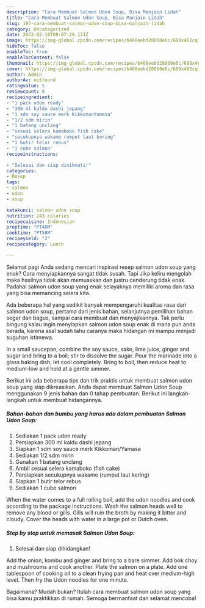 ```yaml
---
description: "Cara Membuat Salmon Udon Soup, Bisa Manjain Lidah"
title: "Cara Membuat Salmon Udon Soup, Bisa Manjain Lidah"
slug: 197-cara-membuat-salmon-udon-soup-bisa-manjain-lidah
category: Uncategorized
date: 2023-02-10T09:07:29.171Z
image: https://img-global.cpcdn.com/recipes/b408eebd28860e6c/680x482cq70/salmon-udon-soup-foto-resep-utama.jpg
hideToc: false
enableToc: true
enableTocContent: false
thumbnail: https://img-global.cpcdn.com/recipes/b408eebd28860e6c/680x482cq70/salmon-udon-soup-foto-resep-utama.jpg
cover: https://img-global.cpcdn.com/recipes/b408eebd28860e6c/680x482cq70/salmon-udon-soup-foto-resep-utama.jpg
author: Admin
authorAv: notfound
ratingvalue: 5
reviewcount: 8
recipeingredient:
- "1 pack udon ready"
- "300 ml kaldu dashi jepang"
- "1 sdm soy sauce merk KikkomanYamasa"
- "1/2 sdm mirin"
- "1 batang unclang"
- "sesuai selera kamaboko fish cake"
- "secukupnya wakame rumput laut kering"
- "1 butir telor rebus"
- "1 cube salmon"
recipeinstructions:

- "Selesai dan siap dinikmati!"
categories:
- Resep
tags:
- salmon
- udon
- soup

katakunci: salmon udon soup 
nutrition: 243 calories
recipecuisine: Indonesian
preptime: "PT40M"
cooktime: "PT58M"
recipeyield: "2"
recipecategory: Lunch

---
```



Selamat pagi Anda sedang mencari inspirasi resep salmon udon soup yang enak? Cara menyiapkannya sangat tidak susah. Tapi Jika keliru mengolah maka hasilnya tidak akan memuaskan dan justru cenderung tidak enak. Padahal salmon udon soup yang enak selayaknya memiliki aroma dan rasa yang bisa memancing selera kita.


Ada beberapa hal yang sedikit banyak mempengaruhi kualitas rasa dari salmon udon soup, pertama dari jenis bahan, selanjutnya pemilihan bahan segar dan bagus, sampai cara membuat dan menyajikannya. Tak perlu bingung kalau ingin menyiapkan salmon udon soup enak di mana pun anda berada, karena asal sudah tahu caranya maka hidangan ini mampu menjadi suguhan istimewa.

In a small saucepan, combine the soy sauce, sake, lime juice, ginger and sugar and bring to a boil; stir to dissolve the sugar. Pour the marinade into a glass baking dish; let cool completely. Bring to boil, then reduce heat to medium-low and hold at a gentle simmer.


Berikut ini ada beberapa tips dan trik praktis untuk membuat salmon udon soup yang siap dikreasikan. Anda dapat membuat Salmon Udon Soup menggunakan 9 jenis bahan dan 0 tahap pembuatan. Berikut ini langkah-langkah untuk membuat hidangannya.

<!--inarticleads1-->

##### Bahan-bahan dan bumbu yang harus ada dalam pembuatan Salmon Udon Soup:

1. Sediakan 1 pack udon ready
1. Persiapkan 300 ml kaldu dashi jepang
1. Siapkan 1 sdm soy sauce merk Kikkoman/Yamasa
1. Sediakan 1/2 sdm mirin
1. Gunakan 1 batang unclang
1. Ambil sesuai selera kamaboko (fish cake)
1. Persiapkan secukupnya wakame (rumput laut kering)
1. Siapkan 1 butir telor rebus
1. Sediakan 1 cube salmon


When the water comes to a full rolling boil, add the udon noodles and cook according to the package instructions. Wash the salmon heads well to remove any blood or gills. Gills will ruin the broth by making it bitter and cloudy. Cover the heads with water in a large pot or Dutch oven. 

<!--inarticleads2-->

##### Step by step untuk memasak Salmon Udon Soup:


1. Selesai dan siap dihidangkan!

Add the onion, kombu and ginger and bring to a bare simmer. Add bok choy and mushrooms and cook another. Plate the salmon on a plate. Add one tablespoon of cooking oil to a clean frying pan and heat over medium-high level. Then fry the Udon noodles for one minute. 

Bagaimana? Mudah bukan? Itulah cara membuat salmon udon soup yang bisa kamu praktikkan di rumah. Semoga bermanfaat dan selamat mencoba!
